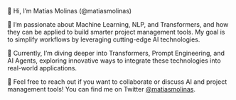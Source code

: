 👋 Hi, I’m Matías Molinas (@matiasmolinas)
  
👀 I’m passionate about Machine Learning, NLP, and Transformers, and how they can be applied to build smarter project management tools. My goal is to simplify workflows by leveraging cutting-edge AI technologies.
  
🌱 Currently, I’m diving deeper into Transformers, Prompt Engineering, and AI Agents, exploring innovative ways to integrate these technologies into real-world applications.
  
💬 Feel free to reach out if you want to collaborate or discuss AI and project management tools! You can find me on Twitter [@matiasmolinas](https://twitter.com/matiasmolinas).

<!---
matiasmolinas/matiasmolinas is a ✨ special ✨ repository because its `README.md` (this file) appears on your GitHub profile.
You can click the Preview link to take a look at your changes.
--->
